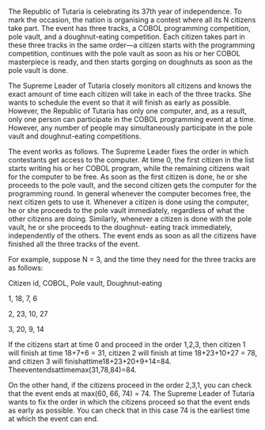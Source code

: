 The Republic of Tutaria is celebrating its 37th year of independence. To mark the occasion, the nation is organising a contest where all its N citizens take part. The event has three tracks, a COBOL programming competition, pole vault, and a doughnut-eating competition. Each citizen takes part in these three tracks in the same order—a citizen starts with the programming competition, continues with the pole vault as soon as his or her COBOL masterpiece is ready, and then starts gorging on doughnuts as soon as the pole vault is done.

The Supreme Leader of Tutaria closely monitors all citizens and knows the exact amount of time each citizen will take in each of the three tracks. She wants to schedule the event so that it will finish as early as possible. However, the Republic of Tutaria has only one computer, and, as a result, only one person can participate in the COBOL programming event at a time. However, any number of people may simultaneously participate in the pole vault and doughnut-eating competitions.

The event works as follows. The Supreme Leader fixes the order in which contestants get access to the computer. At time 0, the first citizen in the list starts writing his or her COBOL program, while the remaining citizens wait for the computer to be free. As soon as the first citizen is done, he or she proceeds to the pole vault, and the second citizen gets the computer for the programming round. In general whenever the computer becomes free, the next citizen gets to use it. Whenever a citizen is done using the computer, he or she proceeds to the pole vault immediately, regardless of what the other citizens are doing. Similarly, whenever a citizen is done with the pole vault, he or she proceeds to the doughnut- eating track immediately, independently of the others. The event ends as soon as all the citizens have finished all the three tracks of the event.

For example, suppose N = 3, and the time they need for the three tracks are as follows:

Citizen id, COBOL, Pole vault, Doughnut-eating

1,
18,
7,
6

2,
23,
10,
27

3,
20,
9,
14

 
If the citizens start at time 0 and proceed in the order 1,2,3, then citizen 1 will finish at time 18+7+6 = 31, citizen 2 will finish at time 18+23+10+27 = 78, and citizen 3 will finishattime18+23+20+9+14=84. Theeventendsattimemax(31,78,84)=84.

On the other hand, if the citizens proceed in the order 2,3,1, you can check that the event ends at max(60, 66, 74) = 74. The Supreme Leader of Tutaria wants to fix the order in which the citizens proceed so that the event ends as early as possible. You can check that in this case 74 is the earliest time at which the event can end.
